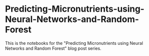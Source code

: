 # Predicting-Micronutrients-using-Neural-Networks-and-Random-Forest
This is the notebooks for the "Predicting Micronutrients using Neural Networks and Random Forest" blog post series.
